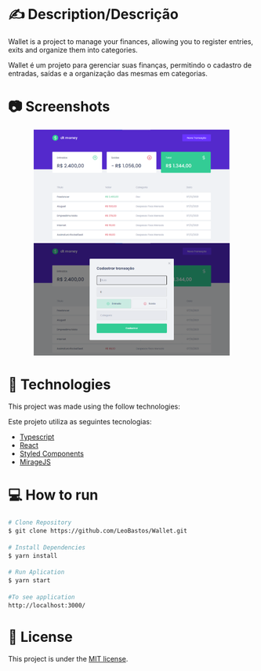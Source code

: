 
# ✍️ Description/Descrição
Wallet is a project to manage your finances, allowing you to register entries, exits and organize them into categories.
  
Wallet é um projeto para gerenciar suas finanças, permitindo o cadastro de entradas, saídas e a organização das mesmas em categorias.

# :camera: Screenshots
<div align="center">    
   <img src="images/foto1.png" width="400px">
   <img src="images/foto2.png" width="400px">   
</div>

# :rocket: Technologies
This project was made using the follow technologies:

Este projeto utiliza as seguintes tecnologias:

* [Typescript](https://www.typescriptlang.org/)      
* [React](https://reactjs.org/)      
* [Styled Components](https://styled-components.com/)
* [MirageJS](https://miragejs.com/)

# :computer: How to run

```bash
# Clone Repository
$ git clone https://github.com/LeoBastos/Wallet.git

# Install Dependencies
$ yarn install

# Run Aplication
$ yarn start

#To see application
http://localhost:3000/
```
# :page_facing_up: License

This project is under the [MIT license](./LICENSE).
